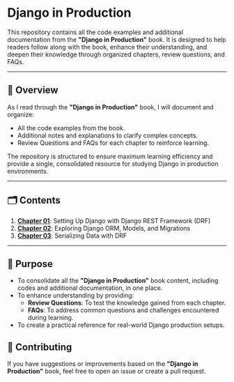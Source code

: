 # **Django in Production**

This repository contains all the code examples and additional documentation from the **"Django in Production"** book. It is designed to help readers follow along with the book, enhance their understanding, and deepen their knowledge through organized chapters, review questions, and FAQs.

---

## 📖 Overview

As I read through the **"Django in Production"** book, I will document and organize:
- All the code examples from the book.
- Additional notes and explanations to clarify complex concepts.
- Review Questions and FAQs for each chapter to reinforce learning.

The repository is structured to ensure maximum learning efficiency and provide a single, consolidated resource for studying Django in production environments.

---

## 🗂 Contents

1. [**Chapter 01**](./Chapter01): Setting Up Django with Django REST Framework (DRF)  
1. [**Chapter 02**](./Chapter02): Exploring Django ORM, Models, and Migrations
1. [**Chapter 03**](./Chapter03): Serializing Data with DRF 

---

## 🎯 Purpose

- To consolidate all the **"Django in Production"** book content, including codes and additional documentation, in one place.
- To enhance understanding by providing:
  - **Review Questions**: To test the knowledge gained from each chapter.
  - **FAQs**: To address common questions and challenges encountered during learning.
- To create a practical reference for real-world Django production setups.


## 🤝 Contributing

If you have suggestions or improvements based on the **"Django in Production"** book, feel free to open an issue or create a pull request.
